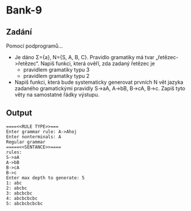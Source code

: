 # Bank-9

## Zadání
Pomocí podprogramů...
- Je dáno Σ={a}, N={S, A, B, C}. Pravidlo gramatiky má tvar „řetězec->řetězec“. Napiš funkci, která ověří, zda zadaný řetězec je
  - pravidlem gramatiky typu 3
  - pravidlem gramatiky typu 2
- Napiš funkci, která bude systematicky generovat prvních N vět jazyka zadaného gramatickými pravidly S->aA, A->bB, B->cA, B->c. Zapiš tyto věty na samostatné řádky výstupu.

## Output
```
====<<RULE TYPE>>===
Enter grammar rule: A->Ahoj
Enter nonterminals: A
Regular grammar
=====<<SENTANCE>>====
rules:
S->aA
A->bB
B->cA
B->c
Enter max depth to generate: 5
1: abc
2: abcbc
3: abcbcbc
4: abcbcbcbc
5: abcbcbcbcbc
```

